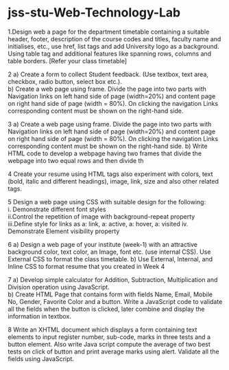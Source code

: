 # jss-stu-Web-Technology-Lab

1.Design web a page for the department timetable containing a suitable header, 
footer, description of the course codes and titles, faculty name and initialises, 
etc., use href, list tags and add University logo as a background. Using table 
tag and additional features like spanning rows, columns and table borders. 
[Refer your class timetable] 

2
a) Create a form to collect Student feedback. (Use textbox, text area, 
checkbox, radio button, select box etc.).  
b) Create a web page using frame. Divide the page into two parts with 
Navigation links on left hand side of page (width=20%) and content page on 
right hand side of page (width = 80%). On clicking the navigation Links 
corresponding content must be shown on the right-hand side. 

3
a) Create a web page using frame. Divide the page into two parts with 
Navigation links on left hand side of page (width=20%) and content page on 
right hand side of page (width = 80%). On clicking the navigation Links 
corresponding content must be shown on the right-hand side. 
b) Write HTML code to develop a webpage having two frames that divide 
the webpage into two equal rows and then divide th

4
Create your resume using HTML tags also experiment with colors, text (bold, 
italic and different headings), image, link, size and also other related tags.

5
Design a web page using CSS with suitable design for the following:  
i. Demonstrate different font styles  
ii.Control the repetition of image with background-repeat property  
iii.Define style for links as a: link, a: active, a: hover, a: visited 
iv. Demonstrate Element visibility property 

6
a) Design a web page of your institute (week-1) with an attractive 
background color, text color, an Image, font etc. (use internal CSS). Use 
External CSS to format the class timetable. 
b) Use External, Internal, and Inline CSS to format resume that you 
created in Week 4

7
a) Develop simple calculator for Addition, Subtraction, Multiplication and 
Division operation using JavaScript.  
b) Create HTML Page that contains form with fields Name, Email, 
Mobile No, Gender, Favorite Color and a button. Write a JavaScript code to 
validate all the fields when the button is clicked, later combine and display the 
information in textbox. 

8
Write an XHTML document which displays a form containing text elements to 
input register number, sub-code, marks in three tests and a button element. 
Also write Java script compute the average of two best tests on click of button 
and print average marks using alert. Validate all the fields using JavaScript. 
